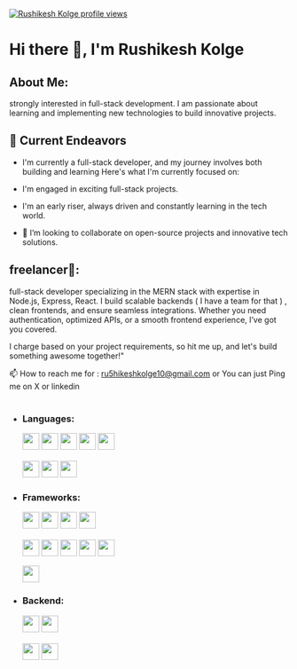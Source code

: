 [![Rushikesh Kolge profile views](https://u8views.com/api/v1/github/profiles/124882090/views/total-count.svg)](https://u8views.com/github/ru5hikesh)

# Hi there 👋, I'm Rushikesh Kolge 

## About Me:

strongly interested in full-stack development. I am passionate about learning and implementing new technologies to build innovative projects.

## 🔭 Current Endeavors
- I'm currently a full-stack developer, and my journey involves both building and learning Here's what I'm currently focused on:

- I'm engaged in exciting full-stack projects.

- I'm an early riser, always driven and constantly learning in the tech world.
                                                                                                                                                                                                       
- 👯 I’m looking to collaborate on open-source projects and innovative tech solutions.                                                                                                       

## freelancer👯:
 full-stack developer specializing in the MERN stack with expertise in Node.js, Express, React. I build scalable backends ( I have a team for that ) , clean frontends, and ensure seamless integrations.
 Whether you need authentication, optimized APIs, or a smooth frontend experience, I’ve got you covered.

I charge based on your project requirements, so hit me up, and let's build something awesome together!"

📫 How to reach me for :  ru5hikeshkolge10@gmail.com 
or You can just Ping me on X or linkedin 
<br></br>

- ### Languages:
  
  <code><img height="30" src="https://img.shields.io/badge/JavaScript-323330?style=for-the-badge&logo=javascript&logoColor=F7DF1E"></code>
  <code><img height="30" src="https://img.shields.io/badge/TypeScript-007ACC?style=for-the-badge&logo=typescript&logoColor=white"></code>
  <code><img height="30" src="https://img.shields.io/badge/CSS3-1572B6?style=for-the-badge&logo=css3&logoColor=white"></code>
  <code><img height="30" src="https://img.shields.io/badge/HTML5-E34F26?style=for-the-badge&logo=html5&logoColor=white"></code>
  <code><img height="30" src="https://img.shields.io/badge/json-5E5C5C?style=for-the-badge&logo=json&logoColor=white"></code>
  <br></br>
  <code><img height="30" src="https://img.shields.io/badge/Python-FFD43B?style=for-the-badge&logo=python&logoColor=blue"></code>
  <code><img height="30" src="https://img.shields.io/badge/C-00599C?style=for-the-badge&logo=c&logoColor=white"></code>
  <code><img height="30" src="https://img.shields.io/badge/C%2B%2B-00599C?style=for-the-badge&logo=c%2B%2B&logoColor=white"></code>

- ### Frameworks:

  <code><img height="30" src="https://img.shields.io/badge/React-20232A?style=for-the-badge&logo=react&logoColor=61DAFB"></code>
  <code><img height="30" src="https://img.shields.io/badge/Node.js-339933?style=for-the-badge&logo=nodedotjs&logoColor=white"></code>
  <code><img height="30" src="https://img.shields.io/badge/next.js-000000?style=for-the-badge&logo=nextdotjs&logoColor=white"></code>
  <code><img height="30" src="https://img.shields.io/badge/Tailwind_CSS-38B2AC?style=for-the-badge&logo=tailwind-css&logoColor=white"></code>
  <br></br>
  <code><img height="30" src="https://img.shields.io/badge/shadcn/ui-000000?style=for-the-badge&logo=shadcnui&logoColor=white"></code>
  <code><img height="30" src="https://img.shields.io/badge/Bootstrap-563D7C?style=for-the-badge&logo=bootstrap&logoColor=white"></code>
  <code><img height="30" src="https://img.shields.io/badge/Django-171717?style=for-the-badge&logo=Django&logoColor=white"></code>
  <code><img height="30" src="https://img.shields.io/badge/Aceternity_UI-000000?style=for-the-  badge&logo=data:image/svg+xml;base64,PHN2ZyB4bWxucz0iaHR0cDovL3d3dy53My5vcmcvMjAwMC9zdmciIHdpZHRoPSIyNCIgaGVpZ2h0PSIyNCIgdmlld0JveD0iMCAwIDI0IDI0IiBmaWxsPSJub25lIiBzdHJva2U9ImN1cnJlbnRDb2xvciIgc3Ryb2tlLXdpZHRoPSIyIiBzdHJva2UtbGluZWNhcD0icm91bmQiIHN0cm9rZS1saW5lam9pbj0icm91bmQiPjxjaXJjbGUgY3g9IjEyIiBjeT0iMTIiIHI9IjEwIi8+PC9zdmc+&logoColor=white"></code>
  <code><img height="30" src="https://img.shields.io/badge/AWS%20Amplify-FF9900?style=for-the-badge&logo=aws-amplify&logoColor=white"></code>
  
  <code><img height="30" src="https://img.shields.io/badge/Redux-593D88?style=for-the-badge&logo=redux&logoColor=white"></code>
  
- ### Backend:

  <code><img height="30" src="https://img.shields.io/badge/MongoDB-4EA94B?style=for-the-badge&logo=mongodb&logoColor=white"></code>
  <code><img height="30" src="https://img.shields.io/badge/Express.js-000000?style=for-the-badge&logo=express&logoColor=white"></code>
  <br></br>
  <code><img height="30" src="https://img.shields.io/badge/JWT-000000?style=for-the-badge&logo=JSON%20web%20tokens&logoColor=white"></code>
  <code><img height="30" src="https://img.shields.io/badge/PostgreSQL-316192?style=for-the-badge&logo=postgresql&logoColor=white"></code>
  <br></br>
